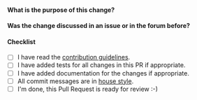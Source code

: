 <!--
Thank you very much for contributing code or documentation to rclone! Please
fill out the following questions to make it easier for us to review your
changes.

You do not need to check all the boxes below all at once, feel free to take
your time and add more commits. If you're done and ready for review, please
check the last box.
-->

#### What is the purpose of this change?

<!--
Describe the changes here
-->

#### Was the change discussed in an issue or in the forum before?

<!--
Link issues and relevant forum posts here.
-->

#### Checklist

- [ ] I have read the [contribution guidelines](https://github.com/artpar/rclone/blob/master/CONTRIBUTING.md#submitting-a-new-feature-or-bug-fix).
- [ ] I have added tests for all changes in this PR if appropriate.
- [ ] I have added documentation for the changes if appropriate.
- [ ] All commit messages are in [house style](https://github.com/artpar/rclone/blob/master/CONTRIBUTING.md#commit-messages).
- [ ] I'm done, this Pull Request is ready for review :-)
